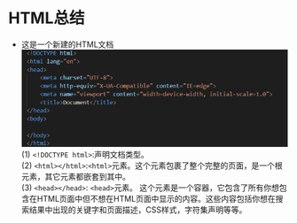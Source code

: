 # HTML总结

* 这是一个新建的HTML文档  
    ![alt](base.png)
(1) `<!DOCTYPE html>`:声明文档类型。  
(2) `<html></html>`:`<html>`元素。这个元素包裹了整个完整的页面，是一个根元素，其它元素都嵌套到其中。  
(3) `<head></head>`: `<head>`元素。 这个元素是一个容器，它包含了所有你想包含在HTML页面中但不想在HTML页面中显示的内容。这些内容包括你想在搜索结果中出现的关键字和页面描述，CSS样式，字符集声明等等。  
